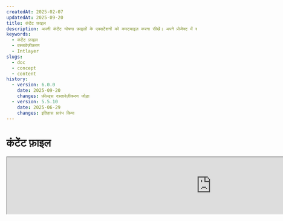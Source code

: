 ```yaml
---
createdAt: 2025-02-07
updatedAt: 2025-09-20
title: कंटेंट फ़ाइल
description: अपनी कंटेंट घोषणा फ़ाइलों के एक्सटेंशनों को कस्टमाइज़ करना सीखें। अपने प्रोजेक्ट में शर्तों को कुशलतापूर्वक लागू करने के लिए इस दस्तावेज़ का पालन करें।
keywords:
  - कंटेंट फ़ाइल
  - दस्तावेज़ीकरण
  - Intlayer
slugs:
  - doc
  - concept
  - content
history:
  - version: 6.0.0
    date: 2025-09-20
    changes: फ़ील्ड्स दस्तावेज़ीकरण जोड़ा
  - version: 5.5.10
    date: 2025-06-29
    changes: इतिहास प्रारंभ किया
---
```


# कंटेंट फ़ाइल

<iframe title="i18n, Markdown, JSON… सब कुछ प्रबंधित करने के लिए एकल समाधान | Intlayer" class="m-auto aspect-[16/9] w-full overflow-hidden rounded-lg border-0" allow="autoplay; gyroscope;" loading="lazy" width="1080" height="auto" src="https://www.youtube.com/embed/1VHgSY_j9_I?autoplay=0&amp;origin=http://intlayer.org&amp;controls=0&amp;rel=1"/>

## कंटेंट फ़ाइल क्या है?

Intlayer में एक कंटेंट फ़ाइल वह फ़ाइल होती है जिसमें शब्दकोश परिभाषाएँ होती हैं।  
ये फ़ाइलें आपके एप्लिकेशन की टेक्स्ट सामग्री, अनुवाद, और संसाधनों की घोषणा करती हैं।  
कंटेंट फ़ाइलों को Intlayer द्वारा संसाधित किया जाता है ताकि शब्दकोश बनाए जा सकें।

शब्दकोश अंतिम परिणाम होंगे जिन्हें आपका एप्लिकेशन `useIntlayer` हुक का उपयोग करके इम्पोर्ट करेगा।

### मुख्य अवधारणाएँ

#### शब्दकोश

शब्दकोश कुंजियों द्वारा व्यवस्थित सामग्री का एक संरचित संग्रह है। प्रत्येक शब्दकोश में शामिल हैं:

- **कुंजी**: शब्दकोश के लिए एक अद्वितीय पहचानकर्ता
- **सामग्री**: वास्तविक सामग्री मान (टेक्स्ट, संख्याएँ, ऑब्जेक्ट्स, आदि)
- **मेटाडेटा**: अतिरिक्त जानकारी जैसे शीर्षक, विवरण, टैग्स, आदि

#### कंटेंट फ़ाइल

कंटेंट फ़ाइल का उदाहरण:

```tsx fileName="src/example.content.tsx" contentDeclarationFormat="typescript"
import { type ReactNode } from "react";
import {
  t,
  enu,
  cond,
  nest,
  md,
  insert,
  file,
  type Dictionary,
} from "intlayer";

interface Content {
  imbricatedContent: {
    imbricatedContent2: {
      stringContent: string;
      numberContent: number;
      booleanContent: boolean;
      javaScriptContent: string;
    };
  };
  multilingualContent: string;
  quantityContent: string;
  conditionalContent: string;
  markdownContent: never;
  externalContent: string;
  insertionContent: string;
  nestedContent: string;
  fileContent: string;
  jsxContent: ReactNode;
}

export default {
  key: "page",
  content: {
    imbricatedContent: {
      imbricatedContent2: {
        stringContent: "Hello World",
        numberContent: 123,
        booleanContent: true,
        javaScriptContent: `${process.env.NODE_ENV}`,
      },
    },
    multilingualContent: t({
      hi: "अंग्रेज़ी सामग्री",
      en: "English content",
      "en-GB": "English content (UK)",
      fr: "French content",
      es: "Spanish content",
    }),
    quantityContent: enu({
      "<-1": "माइनस एक से कम कार",
      "-1": "माइनस एक कार",
      "0": "कोई कार नहीं",
      "1": "एक कार",
      ">5": "कुछ कारें",
      ">19": "कई कारें",
    }),
    conditionalContent: cond({
      true: "सत्यापन सक्षम है",
      false: "सत्यापन अक्षम है",
    }),
    insertionContent: insert("नमस्ते {{name}}!"),
    nestedContent: nest(
      "navbar", // नेस्ट करने के लिए शब्दकोश की कुंजी
      "login.button" // [वैकल्पिक] नेस्ट करने के लिए सामग्री का पथ
    ),
    fileContent: file("./path/to/file.txt"),
    externalContent: fetch("https://example.com").then((res) => res.json()),
    markdownContent: md("# मार्कडाउन उदाहरण"),

    /*
     * केवल `react-intlayer` या `next-intlayer` का उपयोग करते समय उपलब्ध
     */
    jsxContent: <h1>मेरा शीर्षक</h1>,
  },
} satisfies Dictionary<Content>; // [वैकल्पिक] Dictionary सामान्य है और आपको अपने शब्दकोश के स्वरूपण को मजबूत करने की अनुमति देता है
```

```javascript fileName="src/example.content.mjx" contentDeclarationFormat="esm"
import { t, enu, cond, nest, md, insert, file } from "intlayer";

/** @type {import('intlayer').Dictionary} */
export default {
  key: "page",
  content: {
    imbricatedContent: {
      imbricatedContent2: {
        stringContent: "Hello World",
        numberContent: 123,
        booleanContent: true,
        javaScriptContent: `${process.env.NODE_ENV}`,
      },
      imbricatedArray: [1, 2, 3],
    },
    multilingualContent: t({
      en: "English content",
      "en-GB": "English content (UK)",
      fr: "French content",
      es: "Spanish content",
    }),
    quantityContent: enu({
      "<-1": "माइनस एक से कम कार",
      "-1": "माइनस एक कार",
      "0": "कोई कार नहीं",
      "1": "एक कार",
      ">5": "कुछ कारें",
      ">19": "कई कारें",
    }),
    conditionalContent: cond({
      true: "मान्यता सक्षम है",
      false: "मान्यता अक्षम है",
    }),
    insertionContent: insert("नमस्ते {{name}}!"),
    nestedContent: nest(
      "navbar", // नेस्ट करने के लिए शब्दकोश की कुंजी
      "login.button" // [वैकल्पिक] नेस्ट करने के लिए सामग्री का पथ
    ),
    markdownContent: md("# मार्कडाउन उदाहरण"),
    fileContent: file("./path/to/file.txt"),
    externalContent: fetch("https://example.com").then((res) => res.json())

    // केवल `react-intlayer` या `next-intlayer` का उपयोग करते समय उपलब्ध
    jsxContent: <h1>मेरा शीर्षक</h1>,
  },
};
```

```javascript fileName="src/example.content.cjx" contentDeclarationFormat="commonjs"
const { t, enu, cond, nest, md, insert, file } = require("intlayer");

/** @type {import('intlayer').Dictionary} */
module.exports = {
  key: "page",
  content: {
    imbricatedContent: {
      imbricatedContent2: {
        stringContent: "Hello World",
        numberContent: 123,
        booleanContent: true,
        javaScriptContent: `${process.env.NODE_ENV}`,
      },
      imbricatedArray: [1, 2, 3],
    },
    multilingualContent: t({
      hi: "अंग्रेज़ी सामग्री",
      en: "English content",
      "en-GB": "English content (UK)",
      fr: "French content",
      es: "Spanish content",
    }),
    quantityContent: enu({
      "<-1": "माइनस एक से कम कार",
      "-1": "माइनस एक कार",
      "0": "कोई कार नहीं",
      "1": "एक कार",
      ">5": "कुछ कारें",
      ">19": "कई कारें",
    }),
    conditionalContent: cond({
      true: "सत्यापन सक्षम है",
      false: "सत्यापन अक्षम है",
    }),
    insertionContent: insert("नमस्ते {{name}}!"),
    nestedContent: nest(
      "navbar", // नेस्ट करने के लिए शब्दकोश की कुंजी
      "login.button" // [वैकल्पिक] नेस्ट करने के लिए सामग्री का पथ
    ),
    markdownContent: md("# मार्कडाउन उदाहरण"),
    fileContent: file("./path/to/file.txt"),
    externalContent: fetch("https://example.com").then((res) => res.json())

    // केवल `react-intlayer` या `next-intlayer` का उपयोग करते समय उपलब्ध
    jsxContent: <h1>मेरा शीर्षक</h1>,
  },
};
```

```json5 fileName="src/example.content.json"  contentDeclarationFormat="json"
{
  "$schema": "https://intlayer.org/schema.json",
  "key": "page",
  "content": {
    "imbricatedContent": {
      "imbricatedContent2": {
        "stringContent": "नमस्ते दुनिया",
        "numberContent": 123,
        "booleanContent": true,
      },
      "imbricatedArray": [1, 2, 3],
    },
    "multilingualContent": {
      "nodeType": "translation",
      "translation": {
        "en": "English content",
        "en-GB": "English content (UK)",
        "fr": "French content",
        "es": "Spanish content",
      },
    },
    "quantityContent": {
      "nodeType": "enumeration",
      "enumeration": {
        "0": "कोई कार नहीं",
        "1": "एक कार",
        "<-1": "माइनस एक से कम कार",
        "-1": "माइनस एक कार",
        ">5": "कुछ कारें",
        ">19": "कई कारें",
      },
    },
    "conditionalContent": {
      "nodeType": "condition",
      "condition": {
        "true": "सत्यापन सक्षम है",
        "false": "सत्यापन अक्षम है",
      },
    },
    "insertionContent": {
      "nodeType": "insertion",
      "insertion": "नमस्ते {{name}}!",
    },
    "nestedContent": {
      "nodeType": "nested",
      "nested": { "dictionaryKey": "app" },
    },
    "markdownContent": {
      "nodeType": "markdown",
      "markdown": "# मार्कडाउन उदाहरण",
    },
    "fileContent": {
      "nodeType": "file",
      "file": "./path/to/file.txt",
    },
    "jsxContent": {
      "type": "h1",
      "key": null,
      "ref": null,
      "props": {
        "children": ["मेरा शीर्षक"],
      },
    },
  },
}
```

#### कंटेंट नोड्स

कंटेंट नोड्स शब्दकोश सामग्री के निर्माण खंड होते हैं। ये हो सकते हैं:

- **प्रिमिटिव मान**: स्ट्रिंग्स, संख्याएँ, बूलियन, नल, अपरिभाषित
- **टाइप्ड नोड्स**: विशेष सामग्री प्रकार जैसे अनुवाद, शर्तें, मार्कडाउन, आदि
- **फंक्शन्स**: गतिशील सामग्री जिसे रनटाइम पर मूल्यांकन किया जा सकता है [देखें फंक्शन फेचिंग](https://github.com/aymericzip/intlayer/blob/main/docs/docs/hi/dictionary/function_fetching.md)
- **नेस्टेड कंटेंट**: अन्य शब्दकोशों के संदर्भ

#### कंटेंट प्रकार

Intlayer टाइप्ड नोड्स के माध्यम से विभिन्न कंटेंट प्रकारों का समर्थन करता है:

- **अनुवाद सामग्री**: बहुभाषी पाठ जिसमें स्थानीय-विशिष्ट मान होते हैं [देखें अनुवाद सामग्री](https://github.com/aymericzip/intlayer/blob/main/docs/docs/hi/dictionary/translation_content.md)
- **शर्त सामग्री**: बूलियन अभिव्यक्तियों पर आधारित सशर्त सामग्री [देखें शर्त सामग्री](https://github.com/aymericzip/intlayer/blob/main/docs/docs/hi/dictionary/condition_content.md)
- **सूची सामग्री**: सामग्री जो सूचीबद्ध मानों के आधार पर भिन्न होती है [देखें सूची सामग्री](https://github.com/aymericzip/intlayer/blob/main/docs/docs/hi/dictionary/enumeration_content.md)
- **प्रविष्टि सामग्री**: ऐसी सामग्री जिसे अन्य सामग्री में डाला जा सकता है [देखें प्रविष्टि सामग्री](https://github.com/aymericzip/intlayer/blob/main/docs/docs/hi/dictionary/insertion_content.md)
- **मार्कडाउन सामग्री**: मार्कडाउन प्रारूप में समृद्ध पाठ सामग्री [देखें मार्कडाउन सामग्री](https://github.com/aymericzip/intlayer/blob/main/docs/docs/hi/dictionary/markdown_content.md)
- **नेस्टेड सामग्री**: अन्य शब्दकोशों के संदर्भ [देखें नेस्टेड सामग्री](https://github.com/aymericzip/intlayer/blob/main/docs/docs/hi/dictionary/nested_content.md)
- **लिंग सामग्री**: लिंग के आधार पर भिन्न सामग्री [देखें लिंग सामग्री](https://github.com/aymericzip/intlayer/blob/main/docs/docs/hi/dictionary/gender_content.md)
- **फ़ाइल सामग्री**: बाहरी फ़ाइलों के संदर्भ [देखें फ़ाइल सामग्री](https://github.com/aymericzip/intlayer/blob/main/docs/docs/hi/dictionary/file_content.md)

## शब्दकोश संरचना

Intlayer में एक शब्दकोश `Dictionary` प्रकार द्वारा परिभाषित किया जाता है और इसमें कई गुण होते हैं जो इसके व्यवहार को नियंत्रित करते हैं:

### आवश्यक गुण

#### `key` (string)

शब्दकोश के लिए पहचानकर्ता। यदि कई शब्दकोशों की एक ही कुंजी होती है, तो Intlayer उन्हें स्वचालित रूप से मर्ज कर देगा।

> kebab-case नामकरण कन्वेंशन का उपयोग करें (जैसे, `"about-page-meta"`)।

#### Content (string | number | boolean | object | array | function)

`content` गुण में वास्तविक शब्दकोश डेटा होता है और यह निम्नलिखित का समर्थन करता है:

- **प्राथमिक मान**: स्ट्रिंग, संख्या, बूलियन, null, undefined
- **टाइप किए गए नोड्स**: Intlayer के सहायक फ़ंक्शंस का उपयोग करके विशेष सामग्री प्रकार
- **नेस्टेड ऑब्जेक्ट्स**: जटिल डेटा संरचनाएं
- **ऐरे**: सामग्री के संग्रह
- **फ़ंक्शंस**: गतिशील सामग्री मूल्यांकन

### वैकल्पिक गुण

#### `title` (string)

शब्दकोश के लिए मानव-पठनीय शीर्षक जो इसे संपादकों और CMS सिस्टम में पहचानने में मदद करता है। यह विशेष रूप से तब उपयोगी होता है जब बड़ी संख्या में शब्दकोशों का प्रबंधन किया जा रहा हो या जब कंटेंट प्रबंधन इंटरफेस के साथ काम किया जा रहा हो।

**उदाहरण:**

```typescript
{
  key: "about-page-meta",
  title: "About Page Metadata",
  content: { /* ... */ }
}
```

#### `description` (string)

विस्तृत विवरण जो शब्दकोश के उद्देश्य, उपयोग दिशानिर्देशों, और किसी भी विशेष विचारों को समझाता है। यह विवरण AI-संचालित अनुवाद निर्माण के संदर्भ के रूप में भी उपयोग किया जाता है, जिससे अनुवाद की गुणवत्ता और स्थिरता बनाए रखना संभव होता है।

**उदाहरण:**

```typescript
{
  key: "about-page-meta",
  description: [
    "This dictionary manages the metadata of the About Page",
    "SEO के लिए अच्छी प्रथाओं पर विचार करें:",
    "- शीर्षक 50 से 60 अक्षरों के बीच होना चाहिए",
    "- विवरण 150 से 160 अक्षरों के बीच होना चाहिए",
  ].join('\n'),
  content: { /* ... */ }
}
```

#### `tags` (string[])

शब्दकोशों को वर्गीकृत और व्यवस्थित करने के लिए स्ट्रिंग्स की एक सूची। टैग अतिरिक्त संदर्भ प्रदान करते हैं और इन्हें संपादकों और CMS सिस्टम में फ़िल्टरिंग, खोजने, या शब्दकोशों को व्यवस्थित करने के लिए उपयोग किया जा सकता है।

**उदाहरण:**

```typescript
{
  key: "about-page-meta",
  tags: ["metadata", "about-page", "seo"],
  content: { /* ... */ }
}
```

#### `locale` (LocalesValues)

शब्दकोश को प्रति-स्थानिक शब्दकोश में परिवर्तित करता है जहाँ सामग्री में घोषित प्रत्येक फ़ील्ड स्वचालित रूप से एक अनुवाद नोड में परिवर्तित हो जाएगा। जब यह गुण सेट किया जाता है:

- शब्दकोश को एकल-स्थान शब्दकोश के रूप में माना जाता है
- प्रत्येक फ़ील्ड उस विशिष्ट स्थान के लिए एक अनुवाद नोड बन जाती है
- इस संपत्ति का उपयोग करते समय आपको सामग्री में अनुवाद नोड्स (`t()`) का उपयोग नहीं करना चाहिए
- यदि यह गायब है, तो शब्दकोश को बहुभाषी शब्दकोश माना जाएगा

> अधिक जानकारी के लिए [Intlayer में प्रति-स्थान सामग्री घोषणा](https://github.com/aymericzip/intlayer/blob/main/docs/docs/hi/per_locale_file.md) देखें।

**उदाहरण:**

```json
// प्रति-स्थान शब्दकोश
{
  "key": "about-page",
  "locale": "en",
  "content": {
    "title": "About Us", // यह 'en' के लिए एक अनुवाद नोड बन जाता है
    "description": "Learn more about our company"
  }
}
```

#### `autoFill` (AutoFill)

बाहरी स्रोतों से शब्दकोश सामग्री को स्वचालित रूप से भरने के निर्देश। इसे वैश्विक रूप से `intlayer.config.ts` में या प्रति-शब्दकोश कॉन्फ़िगर किया जा सकता है। यह कई प्रारूपों का समर्थन करता है:

- **`true`**: सभी स्थानों के लिए ऑटो-फिल सक्षम करें
- **`string`**: एकल फ़ाइल या वेरिएबल्स के साथ टेम्पलेट का पथ
- **`object`**: प्रति-स्थान फ़ाइल पथ

**उदाहरण:**

```json
// सभी स्थानों के लिए सक्षम करें
{
  "autoFill": true
}
// एकल फ़ाइल
{
  "autoFill": "./translations/aboutPage.content.json"
}
// वेरिएबल्स के साथ टेम्पलेट
{
  "autoFill": "/messages/{{locale}}/{{key}}/{{fileName}}.content.json"
}
// प्रति-स्थान विस्तृत कॉन्फ़िगरेशन
{
  "autoFill": {
    "en": "./translations/en/aboutPage.content.json",
    "fr": "./translations/fr/aboutPage.content.json",
    "es": "./translations/es/aboutPage.content.json"
  }
}
```

**उपलब्ध वेरिएबल्स:**

- `{{locale}}` – स्थान कोड (जैसे `fr`, `es`)
- `{{fileName}}` – फ़ाइल नाम (जैसे `example`)
- `{{key}}` – शब्दकोश कुंजी (जैसे `example`)

> अधिक जानकारी के लिए देखें [Intlayer में ऑटो-फिल कॉन्फ़िगरेशन](https://github.com/aymericzip/intlayer/blob/main/docs/docs/hi/autoFill.md)।

##### `priority` (संख्या)

संघर्ष समाधान के लिए शब्दकोश की प्राथमिकता को दर्शाता है। जब कई शब्दकोशों में समान कुंजी होती है, तो सबसे उच्च प्राथमिकता संख्या वाला शब्दकोश अन्य को ओवरराइड कर देगा। यह सामग्री पदानुक्रम और ओवरराइड प्रबंधन के लिए उपयोगी है।

**उदाहरण:**

```typescript
// मूल शब्दकोश
{
  key: "welcome-message",
  priority: 1,
  content: { message: "स्वागत है!" }
}

// ओवरराइड शब्दकोश
{
  key: "welcome-message",
  priority: 10,
  content: { message: "हमारी प्रीमियम सेवा में आपका स्वागत है!" }
}
// यह मूल शब्दकोश को ओवरराइड करेगा
```

### CMS गुण

##### `version` (स्ट्रिंग)

रिमोट शब्दकोशों के लिए संस्करण पहचानकर्ता। यह ट्रैक करने में मदद करता है कि वर्तमान में कौन सा संस्करण उपयोग में है, विशेष रूप से रिमोट कंटेंट मैनेजमेंट सिस्टम के साथ काम करते समय उपयोगी।

##### `live` (बूलियन)

रिमोट शब्दकोशों के लिए, यह दर्शाता है कि क्या शब्दकोश को रनटाइम पर लाइव फेच किया जाना चाहिए। जब सक्षम हो:

- `intlayer.config.ts` में `importMode` को "live" पर सेट करने की आवश्यकता होती है
- एक लाइव सर्वर चल रहा होना चाहिए
- शब्दकोश रनटाइम पर लाइव सिंक API का उपयोग करके फेच किया जाएगा
- यदि लाइव है लेकिन फेच विफल हो जाता है, तो डायनामिक वैल्यू पर वापस चला जाता है
- यदि लाइव नहीं है, तो बेहतर प्रदर्शन के लिए बिल्ड समय पर शब्दकोश को ट्रांसफॉर्म किया जाता है

### सिस्टम गुण (स्वचालित रूप से उत्पन्न)

ये गुण Intlayer द्वारा स्वचालित रूप से उत्पन्न किए जाते हैं और इन्हें मैन्युअल रूप से संशोधित नहीं किया जाना चाहिए:

##### `$schema` (स्ट्रिंग)

डिक्शनरी संरचना के सत्यापन के लिए उपयोग किया जाने वाला JSON स्कीमा। डिक्शनरी की अखंडता सुनिश्चित करने के लिए Intlayer द्वारा स्वचालित रूप से जोड़ा गया।

##### `id` (स्ट्रिंग)

रिमोट डिक्शनरीज़ के लिए, यह रिमोट सर्वर में डिक्शनरी का अद्वितीय पहचानकर्ता है। रिमोट कंटेंट को फेच और प्रबंधित करने के लिए उपयोग किया जाता है।

##### `localId` (LocalDictionaryId)

स्थानीय डिक्शनरीज़ के लिए अद्वितीय पहचानकर्ता। डिक्शनरी की पहचान करने और यह निर्धारित करने में मदद करने के लिए Intlayer द्वारा स्वचालित रूप से उत्पन्न किया गया कि यह स्थानीय है या रिमोट, साथ ही इसकी स्थिति।

##### `localIds` (LocalDictionaryId[])

मर्ज किए गए शब्दकोशों के लिए, यह एरे उन सभी शब्दकोशों के आईडीज़ को शामिल करता है जिन्हें एक साथ मर्ज किया गया था। मर्ज किए गए कंटेंट के स्रोत को ट्रैक करने में उपयोगी।

##### `filePath` (स्ट्रिंग)

स्थानीय शब्दकोश का फ़ाइल पथ, जो यह दर्शाता है कि शब्दकोश किस `.content` फ़ाइल से उत्पन्न हुआ था। डिबगिंग और स्रोत ट्रैकिंग में मदद करता है।

##### `versions` (स्ट्रिंग[])

रिमोट शब्दकोशों के लिए, यह एरे शब्दकोश के सभी उपलब्ध संस्करणों को शामिल करता है। यह ट्रैक करने में मदद करता है कि कौन से संस्करण उपयोग के लिए उपलब्ध हैं।

##### `autoFilled` (true)

यह दर्शाता है कि क्या शब्दकोश बाहरी स्रोतों से स्वचालित रूप से भरा गया है। संघर्ष की स्थिति में, बेस शब्दकोश स्वचालित रूप से भरे गए शब्दकोशों को ओवरराइड करेंगे।

##### `location` ('distant' | 'locale')

शब्दकोश के स्थान को दर्शाता है:

- `'locale'`: स्थानीय शब्दकोश (सामग्री फ़ाइलों से)
- `'distant'`: दूरस्थ शब्दकोश (बाहरी स्रोत से)

## कंटेंट नोड प्रकार

Intlayer कई विशेषीकृत कंटेंट नोड प्रकार प्रदान करता है जो बुनियादी प्रिमिटिव मानों का विस्तार करते हैं:

### अनुवाद सामग्री (`t`)

बहुभाषी सामग्री जो स्थानीय भाषा के अनुसार भिन्न होती है:

```typescript
import { t } from "intlayer";

// TypeScript/JavaScript
multilingualContent: t({
  en: "Welcome to our website",
  fr: "Bienvenue sur notre site web",
  es: "Bienvenido a nuestro sitio web",
});
```

### शर्त सामग्री (`cond`)

सामग्री जो बूलियन शर्तों के आधार पर बदलती है:

```typescript
import { cond } from "intlayer";

conditionalContent: cond({
  true: "User is logged in",
  false: "Please log in to continue",
});
```

### गणना सामग्री (`enu`)

सूचीबद्ध मानों के आधार पर भिन्न सामग्री:

```typescript
import { enu } from "intlayer";

statusContent: enu({
  pending: "आपका अनुरोध लंबित है",
  approved: "आपका अनुरोध स्वीकृत हो गया है",
  rejected: "आपका अनुरोध अस्वीकृत कर दिया गया है",
});
```

### सम्मिलन सामग्री (`insert`)

सामग्री जिसे अन्य सामग्री में सम्मिलित किया जा सकता है:

```typescript
import { insert } from "intlayer";

insertionContent: insert("यह पाठ कहीं भी सम्मिलित किया जा सकता है");
```

### नेस्टेड सामग्री (`nest`)

अन्य शब्दकोशों के संदर्भ:

```typescript
import { nest } from "intlayer";

nestedContent: nest("about-page");
```

### मार्कडाउन सामग्री (`md`)

मार्कडाउन प्रारूप में समृद्ध पाठ सामग्री:

```typescript
import { md } from "intlayer";

markdownContent: md(
  "# स्वागत\n\nयह **बोल्ड** टेक्स्ट है जिसमें [लिंक](https://example.com) शामिल हैं"
);
```

### जेंडर सामग्री (`gender`)

लिंग के आधार पर भिन्न सामग्री:

```typescript
import { gender } from "intlayer";

genderContent: gender({
  male: "वह एक डेवलपर है",
  female: "वह एक डेवलपर है",
  other: "वे एक डेवलपर हैं",
});
```

### फ़ाइल सामग्री (`file`)

बाहरी फ़ाइलों के संदर्भ:

```typescript
import { file } from "intlayer";

fileContent: file("./path/to/content.txt");
```

## सामग्री फ़ाइलें बनाना

### बुनियादी सामग्री फ़ाइल संरचना

एक सामग्री फ़ाइल एक डिफ़ॉल्ट ऑब्जेक्ट निर्यात करती है जो `Dictionary` प्रकार को संतुष्ट करता है:

```typescript
// example.content.ts
import { t, cond, nest, md, insert, file } from "intlayer";

export default {
  key: "welcome-page",
  title: "स्वागत पृष्ठ सामग्री",
  description:
    "मुख्य स्वागत पृष्ठ के लिए सामग्री जिसमें हीरो सेक्शन और फीचर्स शामिल हैं",
  tags: ["पृष्ठ", "स्वागत", "मुख्यपृष्ठ"],
  content: {
    hero: {
      title: t({
        en: "Welcome to Our Platform",
        fr: "Bienvenue sur Notre Plateforme",
        es: "Bienvenido a Nuestra Plataforma",
      }),
      subtitle: t({
        en: "Build amazing applications with ease",
        fr: "Construisez des applications incroyables avec facilité",
        es: "Construye aplicaciones increíbles con facilidad",
      }),
      cta: cond({
        true: t({
          en: "Get Started",
          fr: "Commencer",
          es: "Comenzar",
        }),
        false: t({
          en: "Sign Up",
          fr: "S'inscrire",
          es: "Registrarse",
        }),
      }),
    },
    features: [
      {
        title: t({
          en: "Easy to Use",
          fr: "Facile à Utiliser",
          es: "Fácil de Usar",
        }),
        description: t({
          en: "सभी कौशल स्तरों के लिए सहज इंटरफ़ेस",
          fr: "Interface intuitive pour tous les niveaux",
          es: "Interfaz intuitiva para todos los niveles",
        }),
      },
    ],
    documentation: nest("documentation"),
    readme: file("./README.md"),
  },
} satisfies Dictionary;
```

### JSON सामग्री फ़ाइल

आप JSON प्रारूप में सामग्री फ़ाइलें भी बना सकते हैं:

```json
{
  "key": "welcome-page",
  "title": "स्वागत पृष्ठ सामग्री",
  "description": "मुख्य स्वागत पृष्ठ के लिए सामग्री",
  "tags": ["पृष्ठ", "स्वागत"],
  "content": {
    "hero": {
      "title": {
        "nodeType": "translation",
        "translation": {
          "en": "हमारे प्लेटफ़ॉर्म में आपका स्वागत है",
          "fr": "Bienvenue sur Notre Plateforme"
        }
      },
      "subtitle": {
        "nodeType": "translation",
        "translation": {
          "en": "आसानी से अद्भुत एप्लिकेशन बनाएं",
          "fr": "Construisez des applications incroyables avec facilité"
        }
      }
    }
  }
}
```

### प्रति-स्थान सामग्री फ़ाइलें

प्रति-स्थान शब्दकोशों के लिए, `locale` गुण निर्दिष्ट करें:

```typescript
// welcome-page.en.content.ts
export default {
  key: "welcome-page",
  locale: "en",
  content: {
    hero: {
      title: "हमारे प्लेटफ़ॉर्म में आपका स्वागत है",
      subtitle: "आसानी से अद्भुत एप्लिकेशन बनाएं",
    },
  },
} satisfies Dictionary;
```

```typescript
// welcome-page.fr.content.ts
export default {
  key: "welcome-page",
  locale: "fr",
  content: {
    hero: {
      title: "Notre Plateforme में आपका स्वागत है",
      subtitle: "आसानी से अद्भुत एप्लिकेशन बनाएं",
    },
  },
} satisfies Dictionary;
```

## सामग्री फ़ाइल एक्सटेंशन

Intlayer आपको अपनी सामग्री घोषणा फ़ाइलों के एक्सटेंशनों को अनुकूलित करने की अनुमति देता है। यह अनुकूलन बड़े पैमाने पर परियोजनाओं के प्रबंधन में लचीलापन प्रदान करता है और अन्य मॉड्यूल के साथ संघर्ष से बचने में मदद करता है।

### डिफ़ॉल्ट एक्सटेंशन

डिफ़ॉल्ट रूप से, Intlayer निम्नलिखित एक्सटेंशनों वाली सभी फ़ाइलों को सामग्री घोषणाओं के लिए देखता है:

- `.content.json`
- `.content.ts`
- `.content.tsx`
- `.content.js`
- `.content.jsx`
- `.content.mjs`
- `.content.mjx`
- `.content.cjs`
- `.content.cjx`

ये डिफ़ॉल्ट एक्सटेंशन अधिकांश अनुप्रयोगों के लिए उपयुक्त हैं। हालांकि, जब आपकी विशिष्ट आवश्यकताएँ होती हैं, तो आप कस्टम एक्सटेंशन परिभाषित कर सकते हैं ताकि बिल्ड प्रक्रिया को सुव्यवस्थित किया जा सके और अन्य घटकों के साथ संघर्ष के जोखिम को कम किया जा सके।

> सामग्री घोषणा फ़ाइलों की पहचान के लिए Intlayer द्वारा उपयोग किए जाने वाले फ़ाइल एक्सटेंशन को अनुकूलित करने के लिए, आप उन्हें Intlayer कॉन्फ़िगरेशन फ़ाइल में निर्दिष्ट कर सकते हैं। यह तरीका बड़े पैमाने पर परियोजनाओं के लिए लाभकारी है जहाँ वॉच प्रक्रिया के दायरे को सीमित करने से बिल्ड प्रदर्शन में सुधार होता है।

## उन्नत अवधारणाएँ

### शब्दकोश मर्जिंग

जब कई शब्दकोशों की एक ही कुंजी होती है, तो Intlayer उन्हें स्वचालित रूप से मर्ज करता है। मर्जिंग व्यवहार कई कारकों पर निर्भर करता है:

- **प्राथमिकता**: उच्च `priority` मान वाले शब्दकोश निम्न मान वाले शब्दकोशों को ओवरराइड करते हैं
- **ऑटो-फिल बनाम बेस**: बेस शब्दकोश ऑटो-फिल किए गए शब्दकोशों को ओवरराइड करते हैं
- **स्थान**: स्थानीय शब्दकोश दूरस्थ शब्दकोशों को ओवरराइड करते हैं (जब प्राथमिकताएँ समान हों)

### टाइप सुरक्षा

Intlayer सामग्री फ़ाइलों के लिए पूर्ण TypeScript समर्थन प्रदान करता है:

```typescript
// अपनी सामग्री प्रकार परिभाषित करें
interface WelcomePageContent {
  hero: {
    title: string;
    subtitle: string;
    cta: string;
  };
  features: Array<{
    title: string;
    description: string;
  }>;
}

// इसे अपने शब्दकोश में उपयोग करें
export default {
  key: "welcome-page",
  content: {
    // TypeScript ऑटोकंप्लीट और टाइप जांच प्रदान करेगा
    hero: {
      title: "Welcome",
      subtitle: "Build amazing apps",
      cta: "Get Started",
    },
  },
} satisfies Dictionary<WelcomePageContent>;
```

### नोड इम्ब्रिकेशन

आप बिना किसी समस्या के एक फ़ंक्शन को दूसरे फ़ंक्शन के अंदर इम्ब्रिकेट कर सकते हैं।

उदाहरण :

```javascript fileName="src/example.content.tsx" contentDeclarationFormat="typescript"
import { t, enu, cond, nest, md, type Dictionary } from "intlayer";

const getName = async () => "John Doe";

export default {
  key: "page",
  content: {
    // `getIntlayer('page','en').hiMessage` लौटाता है `['Hi', ' ', 'John Doe']`
    hiMessage: [
      t({
        en: "Hi",
        fr: "Salut",
        es: "Hola",
      }),
      " ",
      getName(),
    ],
    // संयोजित सामग्री जिसमें condition, enumeration, और बहुभाषी सामग्री इम्ब्रिकेट की गई है
    // `getIntlayer('page','en').advancedContent(true)(10)` लौटाता है 'Multiple items found'
    advancedContent: cond({
      true: enu({
        "0": t({
          en: "No items found",
          fr: "Aucun article trouvé",
          es: "No se encontraron artículos",
        }),
        "1": t({
          en: "एक आइटम मिला",
          fr: "Un article trouvé",
          es: "Se encontró un artículo",
        }),
        ">1": t({
          en: "कई आइटम मिले",
          fr: "Plusieurs articles trouvés",
          es: "Se encontraron múltiples artículos",
        }),
      }),
      false: t({
        en: "कोई मान्य डेटा उपलब्ध नहीं है",
        fr: "Aucune donnée valide disponible",
        es: "No hay datos válidos disponibles",
      }),
    }),
  },
} satisfies Dictionary;
```

```javascript fileName="src/example.content.mjx" contentDeclarationFormat="esm"
import { t, enu, cond, nest, md } from "intlayer";

const getName = async () => "John Doe";

/** @type {import('intlayer').Dictionary} */
export default {
  key: "page",
  content: {
    // `getIntlayer('page','en').hiMessage` लौटाता है `['Hi', ' ', 'John Doe']`
    hiMessage: [
      t({
        en: "Hi",
        fr: "Salut",
        es: "Hola",
      }),
      " ",
      getName(),
    ],
    // संयोजित सामग्री जिसमें शर्त, गणना, और बहुभाषी सामग्री शामिल है
    // `getIntlayer('page','en').advancedContent(true)(10)` लौटाता है 'कई आइटम मिले'
    advancedContent: cond({
      true: enu({
        "0": t({
          en: "No items found",
          fr: "Aucun article trouvé",
          es: "No se encontraron artículos",
        }),
        "1": t({
          en: "One item found",
          fr: "Un article trouvé",
          es: "Se encontró un artículo",
        }),
        ">1": t({
          en: "Multiple items found",
          fr: "Plusieurs articles trouvés",
          es: "Se encontraron múltiples artículos",
        }),
      }),
      false: t({
        en: "No valid data available",
        fr: "Aucune donnée valide disponible",
        es: "No hay datos válidos disponibles",
      }),
    }),
  },
};
```

```javascript fileName="src/example.content.cjx" contentDeclarationFormat="commonjs"
const { t, enu, cond, nest, md } = require("intlayer");

const getName = async () => "John Doe";

/** @type {import('intlayer').Dictionary} */
module.exports = {
  key: "page",
  content: {
    // `getIntlayer('page','en').hiMessage` लौटाता है `['Hi', ' ', 'John Doe']`
    hiMessage: [
      t({
        en: "Hi",
        fr: "Salut",
        es: "Hola",
      }),
      " ",
      getName(),
    ],
    // संयोजित सामग्री जो शर्त, गणना, और बहुभाषी सामग्री को जोड़ती है
    // `getIntlayer('page','en').advancedContent(true)(10)` लौटाता है 'Multiple items found'
    advancedContent: cond({
      true: enu({
        "0": t({
          en: "No items found",
          fr: "Aucun article trouvé",
          es: "No se encontraron artículos",
        }),
        "1": t({
          en: "One item found",
          fr: "Un article trouvé",
          es: "Se encontró un artículo",
        }),
        ">1": t({
          en: "Multiple items found",
          fr: "Plusieurs articles trouvés",
          es: "Se encontraron múltiples artículos",
        }),
      }),
      false: t({
        en: "No valid data available",
        fr: "Aucune donnée valide disponible",
        es: "No hay datos válidos disponibles",
      }),
    }),
  },
};
```

```json5 fileName="src/example.content.json"  contentDeclarationFormat="json"
{
  "$schema": "https://intlayer.org/schema.json",
  "key": "page",
  "content": {
    "hiMessage": {
      "nodeType": "composite",
      "composite": [
        {
          "nodeType": "translation",
          "translation": {
            en: "Hi",
            fr: "Salut",
            es: "Hola",
          },
        },
        " ",
        "John Doe",
      ],
    },
    "advancedContent": {
      "nodeType": "condition",
      "condition": {
        true: {
          "nodeType": "enumeration",
          "enumeration": {
            "0": {
              "nodeType": "translation",
              "translation": {
                "en": "कोई आइटम नहीं मिला",
                "fr": "Aucun article trouvé",
                "es": "No se encontraron artículos",
              },
            },
            "1": {
              "nodeType": "translation",
              "translation": {
                "en": "एक आइटम मिला",
                "fr": "Un article trouvé",
                "es": "Se encontró un artículo",
              },
            },
            ">1": {
              "nodeType": "translation",
              "translation": {
                "en": "कई आइटम मिले",
                "fr": "Plusieurs articles trouvés",
                "es": "Se encontraron múltiples artículos",
              },
            },
          },
        },
        "false": {
          "nodeType": "translation",
          "translation": {
            "en": "कोई मान्य डेटा उपलब्ध नहीं है",
            "fr": "Aucune donnée valide disponible",
            "es": "No hay datos válidos disponibles",
          },
        },
      },
    },
  },
}
```

### सर्वोत्तम प्रथाएँ

1. **नामकरण सम्मेलन**:
   - शब्दकोश कुंजियों के लिए kebab-case का उपयोग करें (`"about-page-meta"`)
   - संबंधित सामग्री को एक ही कुंजी उपसर्ग के तहत समूहित करें

2. **सामग्री संगठन**:
   - संबंधित सामग्री को एक ही शब्दकोश में एक साथ रखें
   - जटिल सामग्री संरचनाओं को व्यवस्थित करने के लिए नेस्टेड ऑब्जेक्ट्स का उपयोग करें
   - वर्गीकरण के लिए टैग का उपयोग करें
   - गायब अनुवादों को स्वचालित रूप से भरने के लिए `autoFill` का उपयोग करें

3. **प्रदर्शन**:
   - देखे गए फ़ाइलों के दायरे को सीमित करने के लिए सामग्री कॉन्फ़िगरेशन को समायोजित करें
   - केवल तब लाइव शब्दकोश का उपयोग करें जब वास्तविक समय अपडेट आवश्यक हों, (जैसे A/B परीक्षण, आदि)
   - सुनिश्चित करें कि बिल्ड ट्रांसफ़ॉर्मेशन प्लगइन (`@intlayer/swc`, या `@intlayer/babel`) सक्षम है ताकि बिल्ड समय पर शब्दकोश का अनुकूलन किया जा सके
